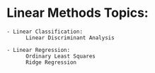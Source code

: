 # Linear Methods Topics:
```
- Linear Classification: 
      Linear Discriminant Analysis

- Linear Regression: 
      Ordinary Least Squares
      Ridge Regression
      
```
